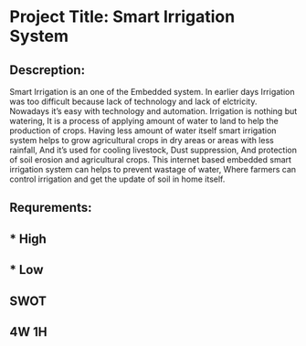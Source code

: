 # Project Title: Smart Irrigation System

## Descreption:
Smart Irrigation is an one of the Embedded system. In earlier days Irrigation was too difficult because lack of technology and lack of elctricity. Nowadays it’s easy with         technology and automation.
       Irrigation is nothing but watering, It is a process of applying amount of water to land to help the production of crops. Having less amount of water itself smart irrigation system helps to grow agricultural crops in dry areas or areas with less rainfall, And it’s used for cooling livestock, Dust suppression, And protection of soil erosion and agricultural crops. This internet based embedded smart irrigation system can helps to prevent wastage of water, Where farmers can control irrigation and get the update of soil in home itself.

## Requrements:
## * High
## * Low

## SWOT
## 4W 1H

